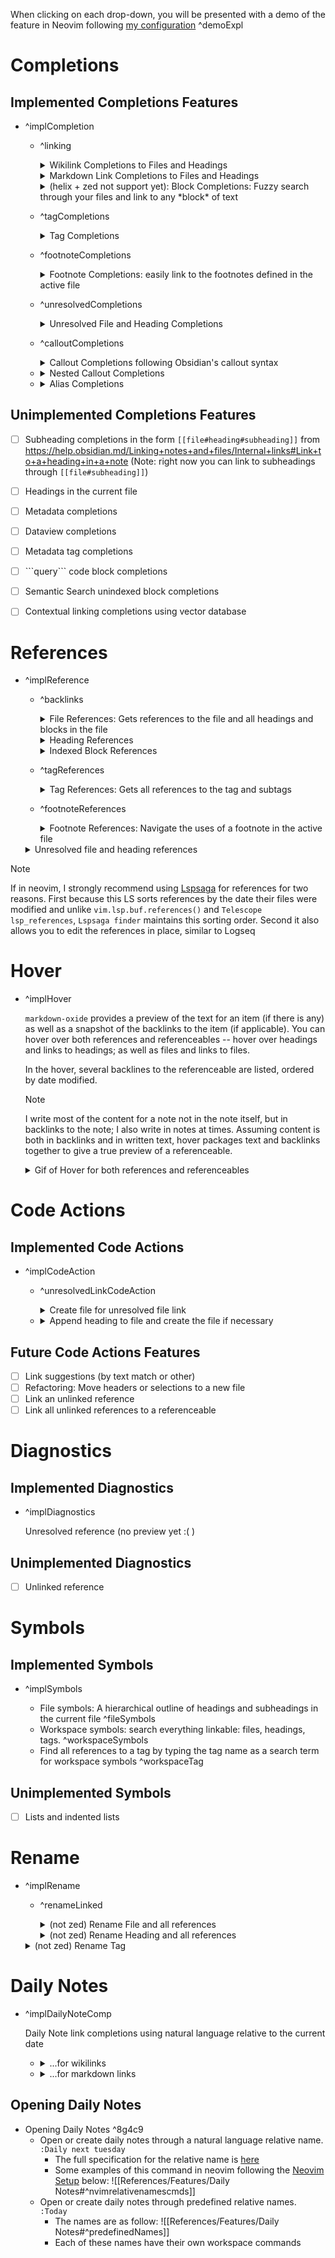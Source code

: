 
When clicking on each drop-down, you will be presented with a demo of the feature in Neovim following [my configuration](https://github.com/Feel-ix-343/Neovim-Config) ^demoExpl

# Completions

## Implemented Completions Features

- ^implCompletion

    - ^linking
        <details>
          <summary>Wikilink Completions to Files and Headings</summary>

        ![wikilinkcompletions](https://github.com/Feel-ix-343/markdown-oxide/assets/88951499/29c4830f-30e5-4094-9f5b-7b39009437da)
          
        </details>

        <details>
            <summary>Markdown Link Completions to Files and Headings</summary>

        ![markdownlinkcompletions](https://github.com/Feel-ix-343/markdown-oxide/assets/88951499/16c8565a-6a28-4df1-a312-e4b158fb9f03)

            
        </details>

        <details>
            <summary>(helix + zed not support yet): Block Completions: Fuzzy search through your files and link to any *block* of text</summary>   

        to use this, type `[[`, and after you press space, completions for every block in the vault will appear; continue typing to fuzzy match the block that you want; finally, select the block; a link will be inserted to the text document and an index (ex ^1j239) will be appended to the block in its respective file. In Neovim, this text will not be written yet into the file (it will be edited in an unsaved buffer) so type `:wall`, and it should be resolved (as long as you have `dynamicRegistration = true` as described in the [Neovim setup](README#Neovim)!

        ![blockcompletions](https://github.com/Feel-ix-343/markdown-oxide/assets/88951499/a48c28a7-55b0-438c-becc-1dfde350fa94)
            
        </details>  


    - ^tagCompletions

        <details>
            <summary>Tag Completions</summary>

        ![tagcompletions](https://github.com/Feel-ix-343/markdown-oxide/assets/88951499/bf20d7ac-171a-4d95-b510-ba323073c0b8)

            
        </details>

    - ^footnoteCompletions
        <details>
            <summary>Footnote Completions: easily link to the footnotes defined in the active file</summary>

        ![footnotecompletions](https://github.com/Feel-ix-343/markdown-oxide/assets/88951499/92a6739d-8a7a-457e-84bd-fde6548aa25a)
            
        </details>

    -  ^unresolvedCompletions
        <details>
            <summary>Unresolved File and Heading Completions</summary>
            
        For those who like to reference things before they are written, `markdown-oxide` has terrific support for unresolved references! It provides completions for unresolved references, provides lsp_references for them, and provides code actions to create files + append headings.  


       ![unresolvedcompletions](https://github.com/Feel-ix-343/markdown-oxide/assets/88951499/96ed1a8e-eea3-4d3f-9557-e51b076fb3fb)

            
        </details>

    -  ^calloutCompletions
        <details>
            <summary>Callout Completions following Obsidian's callout syntax</summary>

        ![calloutcompletions](https://github.com/Feel-ix-343/markdown-oxide/assets/88951499/11cd44f1-cf2e-4f27-92b4-1ed4914356ca)


            
        </details>

    - 
        <details>
            <summary>Nested Callout Completions</summary>

        ![nestedcalloutcompletions](https://github.com/Feel-ix-343/markdown-oxide/assets/88951499/2ae86432-86fd-4327-b6e1-a94a5074db06)

            
        </details>

    - 
        <details>
            <summary>Alias Completions</summary>

        ![alias_completions](https://github.com/Feel-ix-343/markdown-oxide/assets/88951499/d83b2a6a-7b04-4cd4-92a2-ce78eccb4c3a)

            
        </details>


## Unimplemented Completions Features

- [ ] Subheading completions in the form `[[file#heading#subheading]]` from https://help.obsidian.md/Linking+notes+and+files/Internal+links#Link+to+a+heading+in+a+note (Note: right now you can link to subheadings through `[[file#subheading]]`)
- [ ] Headings in the current file
- [ ] Metadata completions
- [ ] Dataview completions
- [ ] Metadata tag completions
- [ ] \`\`\`query\`\`\` code block completions
- [ ] Semantic Search unindexed block completions
- [ ] Contextual linking completions using vector database


# References

- ^implReference


    - ^backlinks
        <details>
            <summary>File References: Gets references to the file and all headings and blocks in the file</summary>

        ![filereferences](https://github.com/Feel-ix-343/markdown-oxide/assets/88951499/9fbd6051-ef57-42eb-b61b-1cc3ddfb2293)
            
        </details>

        <details>
            <summary>Heading References</summary>

            
        ![headingreferences](https://github.com/Feel-ix-343/markdown-oxide/assets/88951499/50598628-ed27-4a9b-adba-861ca8f933ea)
            
        </details>


        <details>
            <summary>Indexed Block References</summary>

        ![indexedblockreferences](https://github.com/Feel-ix-343/markdown-oxide/assets/88951499/5d92257e-56b8-4209-b990-d25bbaa75a69)

            
        </details>


    - ^tagReferences

        <details>
            <summary>Tag References: Gets all references to the tag and subtags</summary>

        ![tagreferences](https://github.com/Feel-ix-343/markdown-oxide/assets/88951499/d73ac764-2c86-45c9-9403-17b50e6962e4)
            
        </details>

    - ^footnoteReferences
        <details>
            <summary>Footnote References: Navigate the uses of a footnote in the active file</summary>

        ![footnotereferences](https://github.com/Feel-ix-343/markdown-oxide/assets/88951499/25940052-ca6c-4b7c-b334-f0001260c490)

        </details>

    <details>
        <summary>Unresolved file and heading references</summary>

    ![unresolvedreferences](https://github.com/Feel-ix-343/markdown-oxide/assets/88951499/5e5c89c1-fda0-4e80-98b5-3ccce4bd3dbf)


    </details>

> [!NOTE]
> If in neovim, I strongly recommend using [Lspsaga](https://github.com/nvimdev/lspsaga.nvim) for references for two reasons. First because this LS sorts references by the date their files were modified and unlike `vim.lsp.buf.references()` and `Telescope lsp_references`, `Lspsaga finder` maintains this sorting order. Second it also allows you to edit the references in place, similar to Logseq


# Hover

- ^implHover

    `markdown-oxide` provides a preview of the text for an item (if there is any) as well as a snapshot of the backlinks to the item (if applicable). You can hover over both references and referenceables -- hover over headings and links to headings; as well as files and links to files.

    In the hover, several backlines to the referenceable are listed, ordered by date modified.  

    > [!NOTE]
    > I write most of the content for a note not in the note itself, but in backlinks to the note; I also write in notes at times. Assuming content is both in backlinks and in written text, hover packages text and backlinks together to give a true preview of a referenceable. 

    <details>
        <summary>Gif of Hover for both references and referenceables</summary>

    ![hover](https://github.com/Feel-ix-343/markdown-oxide/assets/88951499/ed6d8d48-e700-42f2-8ab6-d0b8d2d038f9)

    </details>

# Code Actions

## Implemented Code Actions

- ^implCodeAction

    - ^unresolvedLinkCodeAction

        <details>
            <summary>Create file for unresolved file link</summary>

        ![codeactionsfile](https://github.com/Feel-ix-343/markdown-oxide/assets/88951499/707955e4-1e54-4f61-ac54-979d9f95b13c)


        </details> 

    - 
        <details>
            <summary>Append heading to file and create the file if necessary</summary>

            
        ![codeactionsheading](https://github.com/Feel-ix-343/markdown-oxide/assets/88951499/02af43aa-5185-406c-adb3-4c2792902761)



        </details>

## Future Code Actions Features

- [ ] Link suggestions (by text match or other)
- [ ] Refactoring: Move headers or selections to a new file
- [ ] Link an unlinked reference
- [ ] Link all unlinked references to a referenceable

# Diagnostics

## Implemented Diagnostics


- ^implDiagnostics

    Unresolved reference (no preview yet :( )

## Unimplemented Diagnostics

- [ ] Unlinked reference

# Symbols

## Implemented Symbols

- ^implSymbols

    - File symbols: A hierarchical outline of headings and subheadings in the current file ^fileSymbols
    - Workspace symbols: search everything linkable: files, headings, tags.        ^workspaceSymbols
    - Find all references to a tag by typing the tag name as a search term for workspace symbols ^workspaceTag

## Unimplemented Symbols

- [ ] Lists and indented lists




# Rename

- ^implRename
    * ^renameLinked

        <details>
            <summary>(not zed) Rename File and all references</summary>

        ![renamefile](https://github.com/Feel-ix-343/markdown-oxide/assets/88951499/3ac404fb-cfcd-4943-81ba-8ab3645831b7)


        </details>

        <details>
            <summary>(not zed) Rename Heading and all references</summary>

        ![renameheading](https://github.com/Feel-ix-343/markdown-oxide/assets/88951499/4227cd57-ca07-4d11-b6e8-afcaba554271)

        </details>

    <details>
        <summary>(not zed) Rename Tag</summary>

    ![renametag](https://github.com/Feel-ix-343/markdown-oxide/assets/88951499/48b8a825-2342-477c-8440-198ab9273a83)


    </details>

# Daily Notes

- ^implDailyNoteComp

    Daily Note link completions using natural language relative to the current date

    - <details>
        <summary>...for wikilinks</summary>

        ![dailynoteswiki](https://github.com/Feel-ix-343/markdown-oxide/assets/88951499/d2505535-ef5e-491a-bd88-ef12be2402ef)


    </details>

    - <details>
        <summary>...for markdown links</summary>

        ![dailynotesmd](https://github.com/Feel-ix-343/markdown-oxide/assets/88951499/23cf2f7c-1956-40b6-bfa9-0349c640516c)

    </details>

## Opening Daily Notes

- Opening Daily Notes   ^8g4c9
    * Open or create daily notes through a natural language relative name. `:Daily next tuesday`
        + The full specification for the relative name is [here](<References/Features/Daily Notes#Opening Daily Notes>)
        + Some examples of this command in neovim following the [Neovim Setup](README#Neovim) below: ![[References/Features/Daily Notes#^nvimrelativenamescmds]]
    * Open or create daily notes through predefined relative names.  `:Today`
        + The names are as follow: ![[References/Features/Daily Notes#^predefinedNames]]
        + Each of these names have their own workspace commands

